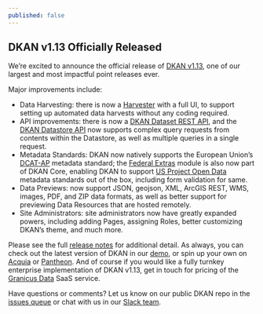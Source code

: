 ```yaml
---
published: false
---
```

## DKAN v1.13 Officially Released

We’re excited to announce the official release of [DKAN v1.13](https://github.com/NuCivic/dkan/releases/tag/7.x-1.13), one of our largest and most impactful point releases ever.  

Major improvements include: 

- Data Harvesting: there is now a [Harvester](http://docs.getdkan.com/en/latest/components/harvest.html) with a full UI, to support setting up automated data harvests without any coding required.
- API improvements: there is now a [DKAN Dataset REST API](http://docs.getdkan.com/en/latest/apis/rest-api.html), and the [DKAN Datastore API](http://docs.getdkan.com/en/latest/apis/datastore-api.html) now supports complex query requests from contents within the Datastore, as well as multiple queries in a single request.
- Metadata Standards: DKAN now natively supports the European Union’s [DCAT-AP](http://docs.getdkan.com/en/latest/components/open-data-schema.html) metadata standard; the [Federal Extras](http://docs.getdkan.com/en/latest/components/federal-extras.html) module is also now part of DKAN Core, enabling DKAN to support [US Project Open Data](https://project-open-data.cio.gov/v1.1/schema/) metadata standards out of the box, including form validation for same. 
- Data Previews: now support JSON, geojson, XML, ArcGIS REST, WMS, images, PDF, and ZIP data formats, as well as better support for previewing Data Resources that are hosted remotely.
- Site Administrators: site administrators now have greatly expanded powers, including  adding Pages, assigning Roles, better customizing DKAN’s theme, and much more.

Please see the full [release notes](https://github.com/NuCivic/dkan/releases/tag/7.x-1.13/) for additional detail.  As always, you can check out the latest version of DKAN in our [demo](http://demo.getdkan.com), or spin up your own on [Acquia](https://insight.acquia.com/free/register?distro=dkantestdrive) or [Pantheon](https://dashboard.getpantheon.com/products/dkan/spinup).  And of course if you would like a fully turnkey enterprise implementation of DKAN v1.13, get in touch for pricing of the [Granicus Data](http://getdkan.com/contact/) SaaS service.

Have questions or comments? Let us know on our public DKAN repo in the [issues queue](https://github.com/NuCivic/dkan/issues) or chat with us in our [Slack team](http://bit.ly/dkanslack).
